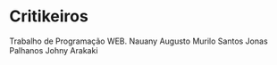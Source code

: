 # Critikeiros
Trabalho de Programação WEB.
Nauany Augusto
Murilo Santos
Jonas Palhanos
Johny Arakaki
